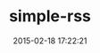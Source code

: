 ---
layout: post
title:  "simple-rss"
repo:   "cardmagic/simple-rss"
date:   2015-02-18 17:22:21
gemurl: https://github.com/cardmagic/simple-rss
---